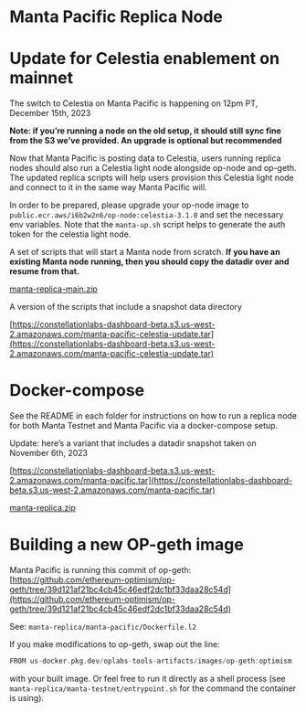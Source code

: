 # Manta Pacific Replica Node

# Update for Celestia enablement on mainnet

The switch to Celestia on Manta Pacific is happening on 12pm PT, December 15th, 2023

**Note: if you’re running a node on the old setup, it should still sync fine from the S3 we’ve provided. An upgrade is optional but recommended**

Now that Manta Pacific is posting data to Celestia, users running replica nodes should also run a Celestia light node alongside op-node and op-geth. The updated replica scripts will help users provision this Celestia light node and connect to it in the same way Manta Pacific will.

In order to be prepared, please upgrade your op-node image to `public.ecr.aws/i6b2w2n6/op-node:celestia-3.1.0` and set the necessary env variables. Note that the `manta-up.sh` script helps to generate the auth token for the celestia light node.

A set of scripts that will start a Manta node from scratch. **If you have an existing Manta node running, then you should copy the datadir over and resume from that.**

[manta-replica-main.zip](./assets/manta-replica-main.zip)

A version of the scripts that include a snapshot data directory

[https://constellationlabs-dashboard-beta.s3.us-west-2.amazonaws.com/manta-pacific-celestia-update.tar](https://constellationlabs-dashboard-beta.s3.us-west-2.amazonaws.com/manta-pacific-celestia-update.tar)

# Docker-compose

See the README in each folder for instructions on how to run a replica node for both Manta Testnet and Manta Pacific via a docker-compose setup.

Update: here’s a variant that includes a datadir snapshot taken on November 6th, 2023

[https://constellationlabs-dashboard-beta.s3.us-west-2.amazonaws.com/manta-pacific.tar](https://constellationlabs-dashboard-beta.s3.us-west-2.amazonaws.com/manta-pacific.tar)

[manta-replica.zip](./assets/manta-replica-main.zip)

# Building a new OP-geth image

Manta Pacific is running this commit of op-geth: [https://github.com/ethereum-optimism/op-geth/tree/39d121af21bc4cb45c46edf2dc1bf33daa28c54d](https://github.com/ethereum-optimism/op-geth/tree/39d121af21bc4cb45c46edf2dc1bf33daa28c54d)

See: `manta-replica/manta-pacific/Dockerfile.l2`

If you make modifications to op-geth, swap out the line:

```go
FROM us-docker.pkg.dev/oplabs-tools-artifacts/images/op-geth:optimism
```

with your built image. Or feel free to run it directly as a shell process (see `manta-replica/manta-testnet/entrypoint.sh` for the command the container is using).
